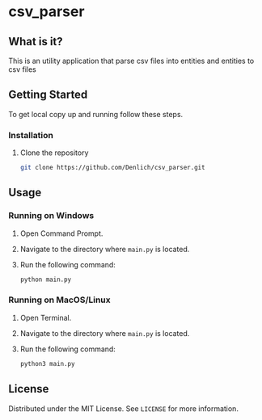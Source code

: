 # csv_parser

## What is it?

This is an utility application that parse csv files into entities and entities to csv files

## Getting Started

To get local copy up and running follow these steps.

### Installation

1. Clone the repository
   ```sh
   git clone https://github.com/Denlich/csv_parser.git
   ```

## Usage

### Running on Windows

1. Open Command Prompt.
2. Navigate to the directory where `main.py` is located.
3. Run the following command:

   ```sh
   python main.py
   ```

### Running on MacOS/Linux

1. Open Terminal.
2. Navigate to the directory where `main.py` is located.
3. Run the following command:

   ```sh
   python3 main.py
   ```

## License

Distributed under the MIT License. See `LICENSE` for more information.
